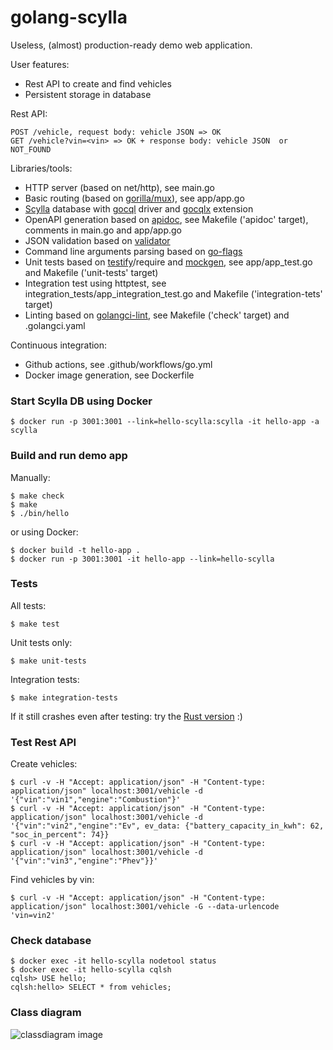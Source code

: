 # golang-scylla

Useless, (almost) production-ready demo web application.

User features:
- Rest API to create and find vehicles
- Persistent storage in database

Rest API:
```
POST /vehicle, request body: vehicle JSON => OK
GET /vehicle?vin=<vin> => OK + response body: vehicle JSON  or  NOT_FOUND
```

Libraries/tools:
- HTTP server (based on net/http), see main.go
- Basic routing (based on [gorilla/mux](https://github.com/gorilla/mux)), see app/app.go
- [Scylla](https://www.scylladb.com) database with [gocql](https://github.com/scylladb/gocql) driver and [gocqlx](https://github.com/scylladb/gocqlx) extension
- OpenAPI generation based on [apidoc](https://github.com/spaceavocado/apidoc), see Makefile ('apidoc' target), comments in main.go and app/app.go
- JSON validation based on [validator](https://github.com/go-playground/validator)
- Command line arguments parsing based on [go-flags](https://github.com/jessevdk/go-flags)
- Unit tests based on [testify](https://github.com/stretchr/testify)/require and [mockgen](https://github.com/golang/mock), see app/app_test.go and Makefile ('unit-tests' target)
- Integration test using httptest, see integration_tests/app_integration_test.go and Makefile ('integration-tets' target)
- Linting based on [golangci-lint](https://golangci-lint.run/), see Makefile ('check' target) and .golangci.yaml

Continuous integration:
- Github actions, see .github/workflows/go.yml
- Docker image generation, see Dockerfile

### Start Scylla DB using Docker

```
$ docker run -p 3001:3001 --link=hello-scylla:scylla -it hello-app -a scylla
```

### Build and run demo app

Manually:
```
$ make check
$ make
$ ./bin/hello
```

or using Docker:
```
$ docker build -t hello-app .
$ docker run -p 3001:3001 -it hello-app --link=hello-scylla
```

### Tests

All tests:
```
$ make test
```

Unit tests only:
```
$ make unit-tests
```

Integration tests:
```
$ make integration-tests
```

If it still crashes even after testing:
try the [Rust version](https://github.com/bwalter/rust-axum-scylla) :)

### Test Rest API

Create vehicles:
```
$ curl -v -H "Accept: application/json" -H "Content-type: application/json" localhost:3001/vehicle -d '{"vin":"vin1","engine":"Combustion"}'
$ curl -v -H "Accept: application/json" -H "Content-type: application/json" localhost:3001/vehicle -d '{"vin":"vin2","engine":"Ev", ev_data: {"battery_capacity_in_kwh": 62, "soc_in_percent": 74}}
$ curl -v -H "Accept: application/json" -H "Content-type: application/json" localhost:3001/vehicle -d '{"vin":"vin3","engine":"Phev"}}'
```

Find vehicles by vin:
```
$ curl -v -H "Accept: application/json" -H "Content-type: application/json" localhost:3001/vehicle -G --data-urlencode 'vin=vin2'
```

### Check database

```
$ docker exec -it hello-scylla nodetool status
$ docker exec -it hello-scylla cqlsh
cqlsh> USE hello;
cqlsh:hello> SELECT * from vehicles;
```

### Class diagram

![classdiagram image](http://www.plantuml.com/plantuml/proxy?cache=no&src=https://raw.github.com/bwalter/golang-scylla/master/classdiagram.plantuml)
